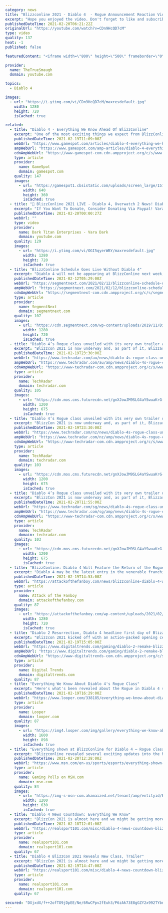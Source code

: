 ```yaml
---
category: news
title: "Blizzconline 2021 - Diablo 4  - Rogue Announcement Reaction Video!"
excerpt: "Hope you enjoyed the video. Don't forget to like and subscribe! Join me LIVE on Twitch at https://www.twitch.tv/thetruesmaugh​​ Merch: ..."
publishedDateTime: 2021-02-20T06:21:22Z
originalUrl: "https://youtube.com/watch?v=CDn9HcQD7cM"
type: video
quality: 137
heat: -1
published: false

featuredContent: "<iframe width=\"800\" height=\"500\" frameborder=\"0\" src=\"https://www.youtube.com/embed/CDn9HcQD7cM\" allow=\"accelerometer; autoplay; encrypted-media; gyroscope; picture-in-picture\" allowfullscreen></iframe>"

provider:
  name: TheTrueSmaugh
  domain: youtube.com

topics:
  - Diablo 4

images:
  - url: "https://i.ytimg.com/vi/CDn9HcQD7cM/maxresdefault.jpg"
    width: 1280
    height: 720
    isCached: true

related:
  - title: "Diablo 4 - Everything We Know Ahead Of BlizzConline"
    excerpt: "One of the most exciting things we expect from BlizzConline is news on Diablo 4; here's a roundup of what we know so far."
    publishedDateTime: 2021-02-19T11:09:00Z
    webUrl: "https://www.gamespot.com/articles/diablo-4-everything-we-know-ahead-of-blizzconline/1100-6487815/"
    ampWebUrl: "https://www.gamespot.com/amp-articles/diablo-4-everything-we-know-ahead-of-blizzconline/1100-6487815/"
    cdnAmpWebUrl: "https://www-gamespot-com.cdn.ampproject.org/c/s/www.gamespot.com/amp-articles/diablo-4-everything-we-know-ahead-of-blizzconline/1100-6487815/"
    type: article
    provider:
      name: GameSpot
      domain: gamespot.com
    quality: 147
    images:
      - url: "https://gamespot1.cbsistatic.com/uploads/screen_large/1574/15746725/3598986-trailer_diablo_reveal_2019111.jpg"
        width: 640
        height: 360
        isCached: true
  - title: "🔴 BlizzConline 2021 LIVE - Diablo 4, Overwatch 2 News! Diablo 2 Remaster Announcement?"
    excerpt: "If You Want To Donate, Consider Donating Via Paypal! Varadark@darktitanenterprises.com ▻ Twitter: https://twitter.com/Vara_Dark ▻ Patreon: ..."
    publishedDateTime: 2021-02-20T00:00:27Z
    webUrl: ""
    type: video
    provider:
      name: Dark Titan Enterprises - Vara Dark
      domain: youtube.com
    quality: 129
    images:
      - url: "https://i.ytimg.com/vi/OGI5qyerWBY/maxresdefault.jpg"
        width: 1280
        height: 720
        isCached: true
  - title: "BlizzConline Schedule Goes Live Without Diablo 4"
    excerpt: "Diablo 4 will not be appearing at BlizzConline next week, which was assumed as much but will still leave a lot of fans pretty disappointed."
    publishedDateTime: 2021-02-12T05:29:00Z
    webUrl: "https://segmentnext.com/2021/02/12/blizzconline-schedule-diablo-4/"
    ampWebUrl: "https://segmentnext.com/2021/02/12/blizzconline-schedule-diablo-4/amp/"
    cdnAmpWebUrl: "https://segmentnext-com.cdn.ampproject.org/c/s/segmentnext.com/2021/02/12/blizzconline-schedule-diablo-4/amp/"
    type: article
    provider:
      name: SegmentNext
      domain: segmentnext.com
    quality: 107
    images:
      - url: "https://cdn.segmentnext.com/wp-content/uploads/2019/11/Diablo-4-Rathma-Summoning.jpg"
        width: 1280
        height: 720
        isCached: true
  - title: "Diablo 4’s Rogue class unveiled with its very own trailer at Blizzcon 2021"
    excerpt: "Blizzcon 2021 is now underway and, as part of it, Blizzard has revealed Diablo 4 ’s fourth character class: the Rogue. Joining the already-revealed Sorceress, Barbarian and Druid classes, the Rogue is ..."
    publishedDateTime: 2021-02-19T23:30:00Z
    webUrl: "https://www.techradar.com/au/news/diablo-4s-rogue-class-unveiled-with-its-very-own-trailer-at-blizzcon-2021"
    ampWebUrl: "https://www.techradar.com/au/amp/news/diablo-4s-rogue-class-unveiled-with-its-very-own-trailer-at-blizzcon-2021"
    cdnAmpWebUrl: "https://www-techradar-com.cdn.ampproject.org/c/s/www.techradar.com/au/amp/news/diablo-4s-rogue-class-unveiled-with-its-very-own-trailer-at-blizzcon-2021"
    type: article
    provider:
      name: TechRadar
      domain: techradar.com
    quality: 105
    images:
      - url: "https://cdn.mos.cms.futurecdn.net/gnXJowJM9SLG4aYSwuaKrG-1200-80.jpg"
        width: 1200
        height: 675
        isCached: true
  - title: "Diablo 4’s Rogue class unveiled with its very own trailer during BlizzCon 2021"
    excerpt: "BlizzCon 2021 is now underway and, as part of it, Blizzard has revealed Diablo 4 ’s fourth character class: the Rogue. Joining the already-revealed Sorceress, Barbarian and Druid classes, the Rogue is ..."
    publishedDateTime: 2021-02-19T23:30:00Z
    webUrl: "https://www.techradar.com/nz/news/diablo-4s-rogue-class-unveiled-with-its-very-own-trailer-at-blizzcon-2021"
    ampWebUrl: "https://www.techradar.com/nz/amp/news/diablo-4s-rogue-class-unveiled-with-its-very-own-trailer-at-blizzcon-2021"
    cdnAmpWebUrl: "https://www-techradar-com.cdn.ampproject.org/c/s/www.techradar.com/nz/amp/news/diablo-4s-rogue-class-unveiled-with-its-very-own-trailer-at-blizzcon-2021"
    type: article
    provider:
      name: TechRadar
      domain: techradar.com
    quality: 103
    images:
      - url: "https://cdn.mos.cms.futurecdn.net/gnXJowJM9SLG4aYSwuaKrG-1200-80.jpg"
        width: 1200
        height: 675
        isCached: true
  - title: "Diablo 4’s Rogue class unveiled with its very own trailer during BlizzCon 2021"
    excerpt: "BlizzCon 2021 is now underway and, as part of it, Blizzard has revealed Diablo 4’s fourth character class: the Rogue. Joining the already-revealed Sorceress, Barbarian and Druid classes, the Rogue is ..."
    publishedDateTime: 2021-02-20T11:55:00Z
    webUrl: "https://www.techradar.com/sg/news/diablo-4s-rogue-class-unveiled-with-its-very-own-trailer-at-blizzcon-2021"
    ampWebUrl: "https://www.techradar.com/sg/amp/news/diablo-4s-rogue-class-unveiled-with-its-very-own-trailer-at-blizzcon-2021"
    cdnAmpWebUrl: "https://www-techradar-com.cdn.ampproject.org/c/s/www.techradar.com/sg/amp/news/diablo-4s-rogue-class-unveiled-with-its-very-own-trailer-at-blizzcon-2021"
    type: article
    provider:
      name: TechRadar
      domain: techradar.com
    quality: 103
    images:
      - url: "https://cdn.mos.cms.futurecdn.net/gnXJowJM9SLG4aYSwuaKrG-1200-80.jpg"
        width: 1200
        height: 675
        isCached: true
  - title: "BlizzConline: Diablo 4 Will Feature the Return of the Rogue"
    excerpt: "Diablo 4 may be the latest entry in the venerable franchise, but it's going a bit old-school with the return of the Rogue. This brutal assassin was ..."
    publishedDateTime: 2021-02-19T14:53:00Z
    webUrl: "https://attackofthefanboy.com/news/blizzconline-diablo-4-will-feature-the-return-of-the-rogue/"
    type: article
    provider:
      name: Attack of the Fanboy
      domain: attackofthefanboy.com
    quality: 87
    images:
      - url: "https://attackofthefanboy.com/wp-content/uploads/2021/02/diablo-4-rogue.jpg"
        width: 1280
        height: 720
        isCached: true
  - title: "Diablo 2 Resurrection, Diablo 4 headline first day of Blizzcon 2021"
    excerpt: "Blizzcon 2021 kicked off with an action-packed opening ceremony that included new information on Diablo 4 and the long-rumored Diablo 2 remake."
    publishedDateTime: 2021-02-19T15:05:00Z
    webUrl: "https://www.digitaltrends.com/gaming/diablo-2-remake-blizzcon-2021/"
    ampWebUrl: "https://www.digitaltrends.com/gaming/diablo-2-remake-blizzcon-2021/?amp"
    cdnAmpWebUrl: "https://www-digitaltrends-com.cdn.ampproject.org/c/s/www.digitaltrends.com/gaming/diablo-2-remake-blizzcon-2021/?amp"
    type: article
    provider:
      name: Digital Trends
      domain: digitaltrends.com
    quality: 87
  - title: "Everything We Know About Diablo 4's Rogue Class"
    excerpt: "Here's what's been revealed about the Rogue in Diablo 4 so far. It's safe to say a number of players will undoubtedly go down the path of \"criminal outlaw.\" ..."
    publishedDateTime: 2021-02-19T16:29:00Z
    webUrl: "https://www.looper.com/338185/everything-we-know-about-diablo-4s-rogue-class/"
    type: article
    provider:
      name: Looper
      domain: looper.com
    quality: 87
    images:
      - url: "https://img4.looper.com/img/gallery/everything-we-know-about-diablo-4s-rogue-class/l-intro-1613775183.jpg"
        width: 1600
        height: 898
        isCached: true
  - title: "Everything shown at BlizzConline for Diablo 4 – Rogue class, PvP, open-world"
    excerpt: "Blizzconline revealed several exciting updates into the highly anticipated Diablo IV project, including the fourth class’s reveal: The Rouge, along with PvP combat, and a bunch of open-world details, ..."
    publishedDateTime: 2021-02-20T12:28:00Z
    webUrl: "https://www.msn.com/en-us/sports/esports/everything-shown-at-blizzconline-for-diablo-4-e2-80-93-rogue-class-pvp-open-world/ar-BB1dREVY"
    type: article
    provider:
      name: Gaming Polls on MSN.com
      domain: msn.com
    quality: 84
    images:
      - url: "https://img-s-msn-com.akamaized.net/tenant/amp/entityid/BB1dRvcg.img?h=630&w=1200&m=6&q=60&o=t&l=f&f=jpg"
        width: 1200
        height: 630
        isCached: true
  - title: "Diablo 4 News Countdown: Everything We Know"
    excerpt: "BlizzCon 2021 is almost here and we might be getting more Diablo 4 news from Blizzard! Here's everything we know and when we can expect to see anything from the virtual convention."
    publishedDateTime: 2021-02-18T12:01:00Z
    webUrl: "https://realsport101.com/misc/diablo-4-news-countdown-blizzcon-updates-news-release-date-rumours-and-everything-else-we-know/"
    type: article
    provider:
      name: realsport101.com
      domain: realsport101.com
    quality: 67
  - title: "Diablo 4 BlizzCon 2021 Reveals New Class, Trailer"
    excerpt: "BlizzCon 2021 is almost here and we might be getting more Diablo 4 news from Blizzard! Here's everything we know and when we can expect to see anything from the virtual convention."
    publishedDateTime: 2021-02-19T14:47:00Z
    webUrl: "https://realsport101.com/misc/diablo-4-news-countdown-blizzcon-updates-news-release-date-rumours-and-everything-else-we-know/"
    type: article
    provider:
      name: realsport101.com
      domain: realsport101.com
    quality: 67

secured: "DXjxdX/f++2ofTO9jDpEE/Ne/6RwCPpv2fEuh3/P6zAk73E8gGZY2x992TYbnNZBEWEV26LJyZISeL7Qq2O7rlwYDRp/ytVjoUr+iHNXo6Kujdac+645M8on7lweWfsPuf90EXNcoXH3x5aRWQ36WHWJLI9CXX8Mr7vnkyJzgJPwI1laPmUOQJ5LILT+KUBgeNt046MQRiwUnRToaBF+nnaZvaPw5uiE8bW2u4Rh7H/yavW87CFT+pFFNq1CVbt0ppoNtemuWi1WDPZBq6wZyevF4OBdJ/eumlMoSOfhqB0AOUYlH6YwksWaqD/i9KaH5poaUDN6t+PAqSZM8iyyNfj5i2+ip8PWIxbVhskTNd/23BX0a2ctYd/9cpG9c62yx7nkMaMA51xfKj6D3WKymT01K7oPhnaxYfj5JNdjEmb47JBHOHa2UZEGDmSiKQyF;304D4Swh316YYpWgQtQfYg=="
---
```


